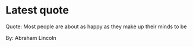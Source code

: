 # Latest quote 

Quote: Most people are about as happy as they make up their minds to be 

By: Abraham Lincoln